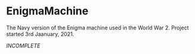 # EnigmaMachine
The Navy version of the Enigma machine used in the World War 2.
Project started 3rd Jaanuary, 2021.

*INCOMPLETE*
